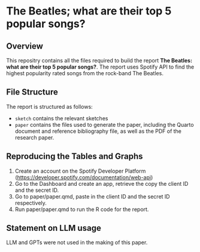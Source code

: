 # The Beatles; what are their top 5 popular songs?

## Overview

This repositry contains all the files required to build the report **The Beatles: what are their top 5 popular songs?**. The report uses Spotify API to find the highest popularity rated songs from the rock-band The Beatles.

## File Structure

The report is structured as follows:

-   `sketch` contains the relevant sketches
-   `paper` contains the files used to generate the paper, including the Quarto document and reference bibliography file, as well as the PDF of the research paper.

## Reproducing the Tables and Graphs

1. Create an account on the Spotify Developer Platform (https://developer.spotify.com/documentation/web-api)
2. Go to the Dashboard and create an app, retrieve the copy the client ID and the secret ID.
3. Go to paper/paper.qmd, paste in the client ID and the secret ID respectively.
4. Run paper/paper.qmd to run the R code for the report.

## Statement on LLM usage

LLM and GPTs were not used in the making of this paper.
